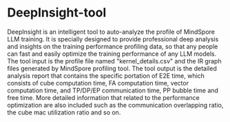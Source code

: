 # DeepInsight-tool

DeepInsight is an intelligent tool to auto-analyze the profile of MindSpore LLM training. It is specially designed to provide professional deep analysis and insights on the training performance profiling data, so that any people can fast and easily optimize the training performance of any LLM models. The tool input is the profile file named "kernel_details.csv" and the IR graph files generated by MindSpore profiling tool. The tool output is the detailed analysis report that contains the specific portation of E2E time, which consists of cube computation time, FA computation time, vector computation time, and TP/DP/EP communication time, PP bubble time and free time. More detailed information that related to the performance optimization are also included such as the communication overlapping ratio, the cube mac utilization ratio and so on.


